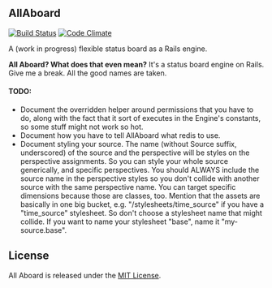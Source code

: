 ## AllAboard

[![Build Status](https://travis-ci.org/dpetersen/all_aboard.png)](https://travis-ci.org/dpetersen/all_aboard)
[![Code Climate](https://codeclimate.com/repos/5259b55e56b1024eb101b9fa/badges/64bbc8eb7bbce95c915a/gpa.png)](https://codeclimate.com/repos/5259b55e56b1024eb101b9fa/feed)

A (work in progress) flexible status board as a Rails engine.

**All Aboard?  What does that even mean?**  It's a status board engine on Rails.  Give me a break.  All the good names are taken.

#### TODO:

  * Document the overridden helper around permissions that you have to do, along with the fact that it sort of executes in the Engine's constants, so some stuff might not work so hot.
  * Document how you have to tell AllAboard what redis to use.
  * Document styling your source.  The name (without Source suffix, underscored) of the source and the perspective will be styles on the perspective assignments.  So you can style your whole source generically, and specific perspectives.  You should ALWAYS include the source name in the perspective styles so you don't collide with another source with the same perspective name.  You can target specific dimensions because those are classes, too.  Mention that the assets are basically in one big bucket, e.g. "/stylesheets/time_source" if you have a "time_source" stylesheet.  So don't choose a stylesheet name that might collide.  If you want to name your stylesheet "base", name it "my-source.base".

## License

All Aboard is released under the [MIT License](http://www.opensource.org/licenses/MIT).
